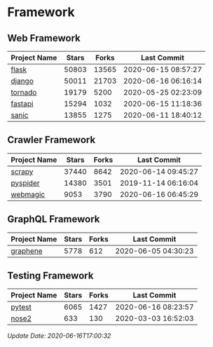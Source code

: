 # Framework

## Web Framework

| Project Name | Stars | Forks | Last Commit |
| ------------ | ----- | ----- | ----------- |
| [flask](https://github.com/pallets/flask) | 50803 | 13565 | 2020-06-15 08:57:27 |
| [django](https://github.com/django/django) | 50011 | 21703 | 2020-06-16 06:16:14 |
| [tornado](https://github.com/tornadoweb/tornado) | 19179 | 5200 | 2020-05-25 02:23:09 |
| [fastapi](https://github.com/tiangolo/fastapi) | 15294 | 1032 | 2020-06-15 11:18:36 |
| [sanic](https://github.com/huge-success/sanic) | 13855 | 1275 | 2020-06-11 18:40:12 |

## Crawler Framework

| Project Name | Stars | Forks | Last Commit |
| ------------ | ----- | ----- | ----------- |
| [scrapy](https://github.com/scrapy/scrapy) | 37440 | 8642 | 2020-06-14 09:45:27 |
| [pyspider](https://github.com/binux/pyspider) | 14380 | 3501 | 2019-11-14 06:16:04 |
| [webmagic](https://github.com/code4craft/webmagic) | 9053 | 3790 | 2020-06-16 06:45:29 |

## GraphQL Framework

| Project Name | Stars | Forks | Last Commit |
| ------------ | ----- | ----- | ----------- |
| [graphene](https://github.com/graphql-python/graphene) | 5778 | 612 | 2020-06-05 04:30:23 |

## Testing Framework

| Project Name | Stars | Forks | Last Commit |
| ------------ | ----- | ----- | ----------- |
| [pytest](https://github.com/pytest-dev/pytest) | 6065 | 1427 | 2020-06-16 08:23:57 |
| [nose2](https://github.com/nose-devs/nose2) | 633 | 130 | 2020-03-03 16:52:03 |

*Update Date: 2020-06-16T17:00:32*